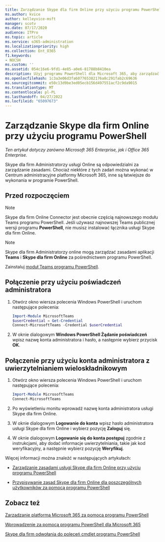 ```yaml
---
title: Zarządzanie Skype dla firm Online przy użyciu programu PowerShell
ms.author: kvice
author: kelleyvice-msft
manager: scotv
ms.date: 07/17/2020
audience: ITPro
ms.topic: article
ms.service: o365-administration
ms.localizationpriority: high
ms.collection: Ent_O365
f1.keywords:
- NOCSH
ms.custom: ''
ms.assetid: 054c16e6-9fd1-4e85-a0e6-81788b8410ea
description: Użyj programu PowerShell dla Microsoft 365, aby zarządzać zasadami usługi Skype dla firm Online, zasadami poszczególnych użytkowników i ustawieniami spotkania.
ms.openlocfilehash: 1c3a3e06d3fa607765382176a8c291fab2c69636
ms.sourcegitcommit: e50c13d9be3ed05ecb156d497551acf2c9da9015
ms.translationtype: MT
ms.contentlocale: pl-PL
ms.lasthandoff: 04/27/2022
ms.locfileid: "65097673"
---
```

# <a name="manage-skype-for-business-online-with-powershell"></a>Zarządzanie Skype dla firm Online przy użyciu programu PowerShell

*Ten artykuł dotyczy zarówno Microsoft 365 Enterprise, jak i Office 365 Enterprise.*

Skype dla firm Administratorzy usługi Online są odpowiedzialni za zarządzanie zasadami. Chociaż niektóre z tych zadań można wykonać w Centrum administracyjne platformy Microsoft 365, inne są łatwiejsze do wykonania w programie PowerShell.

## <a name="before-you-start"></a>Przed rozpoczęciem

> [!NOTE]
> Skype dla firm Online Connector jest obecnie częścią najnowszego modułu Teams programu PowerShell. Jeśli używasz najnowszej Teams publicznej wersji programu **PowerShell**, nie musisz instalować łącznika usługi Skype dla firm Online.

> [!NOTE]
> Skype dla firm Administratorzy online mogą zarządzać zasadami aplikacji **Teams** i **Skype dla firm Online** za pośrednictwem programu PowerShell.

Zainstaluj [moduł Teams programu PowerShell](/microsoftteams/teams-powershell-install).

## <a name="connect-using-admin-credentials"></a>Połączenie przy użyciu poświadczeń administratora

1. Otwórz okno wiersza polecenia Windows PowerShell i uruchom następujące polecenia:

   ```powershell
   Import-Module MicrosoftTeams
   $userCredential = Get-Credential
   Connect-MicrosoftTeams -Credential $userCredential
   ```

2. W oknie dialogowym **Windows PowerShell Żądanie poświadczeń** wpisz nazwę konta administratora i hasło, a następnie wybierz przycisk **OK**.

## <a name="connect-using-an-admin-account-with-multi-factor-authentication"></a>Połączenie przy użyciu konta administratora z uwierzytelnianiem wieloskładnikowym

1. Otwórz okno wiersza polecenia Windows PowerShell i uruchom następujące polecenia:

   ```powershell
   Import-Module MicrosoftTeams
   Connect-MicrosoftTeams
   ```

2. Po wyświetleniu monitu wprowadź nazwę konta administratora usługi Skype dla firm Online.

3. W oknie dialogowym **Logowanie do konta** wpisz hasło administratora usługi Skype dla firm Online i wybierz pozycję **Zaloguj** się.

4. W oknie dialogowym **Logowanie się do konta postępuj** zgodnie z instrukcjami, aby dodać informacje uwierzytelniania, takie jak kod weryfikacyjny, a następnie wybierz pozycję **Weryfikuj**.

Więcej informacji można znaleźć w następujących artykułach:

- [Zarządzanie zasadami usługi Skype dla firm Online przy użyciu programu PowerShell](manage-skype-for-business-online-policies-with-microsoft-365-powershell.md)

- [Przypisywanie zasad Skype dla firm Online dla poszczególnych użytkowników za pomocą programu PowerShell](assign-per-user-skype-for-business-online-policies-with-microsoft-365-powershell.md)

## <a name="see-also"></a>Zobacz też

[Zarządzanie platformą Microsoft 365 za pomocą programu PowerShell](manage-microsoft-365-with-microsoft-365-powershell.md)

[Wprowadzenie za pomocą programu PowerShell dla Microsoft 365](getting-started-with-microsoft-365-powershell.md)

[Skype dla firm odwołania do poleceń cmdlet programu PowerShell](/powershell/module/skype/)
